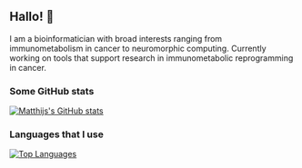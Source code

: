 ## Hallo! 👋
I am a bioinformatician with broad interests ranging from immunometabolism in cancer to neuromorphic computing. Currently working on tools that support research in immunometabolic reprogramming in cancer.

<!--
**matthijshulsebos/matthijshulsebos** is a ✨ _special_ ✨ repository because its `README.md` (this file) appears on your GitHub profile.

Here are some ideas to get you started:

- 🔭 I’m currently working on ...
- 🌱 I’m currently learning ...
- 👯 I’m looking to collaborate on ...
- 🤔 I’m looking for help with ...
- 💬 Ask me about ...
- 📫 How to reach me: ...
- 😄 Pronouns: ...
- ⚡ Fun fact: ...
-->

### Some GitHub stats
[![Matthijs's GitHub stats](https://github-readme-stats.vercel.app/api?username=matthijshulsebos&show_icons=true&theme=tokyonight&include_all_commits=true&count_private=true&hide_rank=true)](https://github.com/anuraghazra/github-readme-stats)

### Languages that I use
[![Top Languages](https://github-readme-stats.vercel.app/api/top-langs/?username=matthijshulsebos&layout=compact&theme=tokyonight)](https://github.com/anuraghazra/github-readme-stats)
